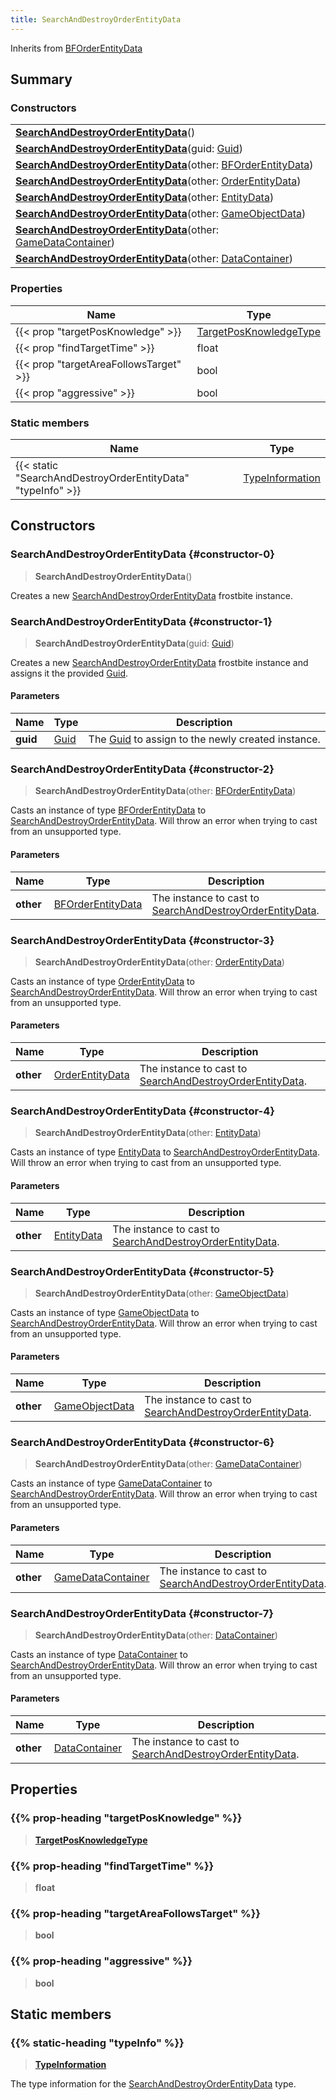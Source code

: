 ```yaml
---
title: SearchAndDestroyOrderEntityData
---
```


Inherits from [BFOrderEntityData](/vext/ref/fb/bforderentitydata)

## Summary

### Constructors

|  |
| --- |
| **[SearchAndDestroyOrderEntityData](#constructor-0)**() |
| **[SearchAndDestroyOrderEntityData](#constructor-1)**(guid: [Guid](/vext/ref/shared/type/guid)) |
| **[SearchAndDestroyOrderEntityData](#constructor-2)**(other: [BFOrderEntityData](/vext/ref/fb/bforderentitydata)) |
| **[SearchAndDestroyOrderEntityData](#constructor-3)**(other: [OrderEntityData](/vext/ref/fb/orderentitydata)) |
| **[SearchAndDestroyOrderEntityData](#constructor-4)**(other: [EntityData](/vext/ref/fb/entitydata)) |
| **[SearchAndDestroyOrderEntityData](#constructor-5)**(other: [GameObjectData](/vext/ref/fb/gameobjectdata)) |
| **[SearchAndDestroyOrderEntityData](#constructor-6)**(other: [GameDataContainer](/vext/ref/fb/gamedatacontainer)) |
| **[SearchAndDestroyOrderEntityData](#constructor-7)**(other: [DataContainer](/vext/ref/shared/type/datacontainer)) |

### Properties

| Name | Type |
| ---- | ---- |
| {{< prop "targetPosKnowledge" >}} | [TargetPosKnowledgeType](/vext/ref/fb/targetposknowledgetype) |
| {{< prop "findTargetTime" >}} | float |
| {{< prop "targetAreaFollowsTarget" >}} | bool |
| {{< prop "aggressive" >}} | bool |

### Static members

| Name | Type |
| ---- | ---- |
| {{< static "SearchAndDestroyOrderEntityData" "typeInfo" >}} | [TypeInformation](/vext/ref/shared/type/typeinformation) |

## Constructors

### SearchAndDestroyOrderEntityData {#constructor-0}

> **SearchAndDestroyOrderEntityData**()

Creates a new [SearchAndDestroyOrderEntityData](/vext/ref/fb/searchanddestroyorderentitydata) frostbite instance.

### SearchAndDestroyOrderEntityData {#constructor-1}

> **SearchAndDestroyOrderEntityData**(guid: [Guid](/vext/ref/shared/type/guid))

Creates a new [SearchAndDestroyOrderEntityData](/vext/ref/fb/searchanddestroyorderentitydata) frostbite instance and assigns it the provided [Guid](/vext/ref/shared/type/guid).

#### Parameters

| Name | Type | Description |
| ---- | ---- | ----------- |
| **guid** | [Guid](/vext/ref/shared/type/guid) | The [Guid](/vext/ref/shared/type/guid) to assign to the newly created instance. |

### SearchAndDestroyOrderEntityData {#constructor-2}

> **SearchAndDestroyOrderEntityData**(other: [BFOrderEntityData](/vext/ref/fb/bforderentitydata))

Casts an instance of type [BFOrderEntityData](/vext/ref/fb/bforderentitydata) to [SearchAndDestroyOrderEntityData](/vext/ref/fb/searchanddestroyorderentitydata). Will throw an error when trying to cast from an unsupported type.

#### Parameters

| Name | Type | Description |
| ---- | ---- | ----------- |
| **other** | [BFOrderEntityData](/vext/ref/fb/bforderentitydata) | The instance to cast to [SearchAndDestroyOrderEntityData](/vext/ref/fb/searchanddestroyorderentitydata). |

### SearchAndDestroyOrderEntityData {#constructor-3}

> **SearchAndDestroyOrderEntityData**(other: [OrderEntityData](/vext/ref/fb/orderentitydata))

Casts an instance of type [OrderEntityData](/vext/ref/fb/orderentitydata) to [SearchAndDestroyOrderEntityData](/vext/ref/fb/searchanddestroyorderentitydata). Will throw an error when trying to cast from an unsupported type.

#### Parameters

| Name | Type | Description |
| ---- | ---- | ----------- |
| **other** | [OrderEntityData](/vext/ref/fb/orderentitydata) | The instance to cast to [SearchAndDestroyOrderEntityData](/vext/ref/fb/searchanddestroyorderentitydata). |

### SearchAndDestroyOrderEntityData {#constructor-4}

> **SearchAndDestroyOrderEntityData**(other: [EntityData](/vext/ref/fb/entitydata))

Casts an instance of type [EntityData](/vext/ref/fb/entitydata) to [SearchAndDestroyOrderEntityData](/vext/ref/fb/searchanddestroyorderentitydata). Will throw an error when trying to cast from an unsupported type.

#### Parameters

| Name | Type | Description |
| ---- | ---- | ----------- |
| **other** | [EntityData](/vext/ref/fb/entitydata) | The instance to cast to [SearchAndDestroyOrderEntityData](/vext/ref/fb/searchanddestroyorderentitydata). |

### SearchAndDestroyOrderEntityData {#constructor-5}

> **SearchAndDestroyOrderEntityData**(other: [GameObjectData](/vext/ref/fb/gameobjectdata))

Casts an instance of type [GameObjectData](/vext/ref/fb/gameobjectdata) to [SearchAndDestroyOrderEntityData](/vext/ref/fb/searchanddestroyorderentitydata). Will throw an error when trying to cast from an unsupported type.

#### Parameters

| Name | Type | Description |
| ---- | ---- | ----------- |
| **other** | [GameObjectData](/vext/ref/fb/gameobjectdata) | The instance to cast to [SearchAndDestroyOrderEntityData](/vext/ref/fb/searchanddestroyorderentitydata). |

### SearchAndDestroyOrderEntityData {#constructor-6}

> **SearchAndDestroyOrderEntityData**(other: [GameDataContainer](/vext/ref/fb/gamedatacontainer))

Casts an instance of type [GameDataContainer](/vext/ref/fb/gamedatacontainer) to [SearchAndDestroyOrderEntityData](/vext/ref/fb/searchanddestroyorderentitydata). Will throw an error when trying to cast from an unsupported type.

#### Parameters

| Name | Type | Description |
| ---- | ---- | ----------- |
| **other** | [GameDataContainer](/vext/ref/fb/gamedatacontainer) | The instance to cast to [SearchAndDestroyOrderEntityData](/vext/ref/fb/searchanddestroyorderentitydata). |

### SearchAndDestroyOrderEntityData {#constructor-7}

> **SearchAndDestroyOrderEntityData**(other: [DataContainer](/vext/ref/shared/type/datacontainer))

Casts an instance of type [DataContainer](/vext/ref/shared/type/datacontainer) to [SearchAndDestroyOrderEntityData](/vext/ref/fb/searchanddestroyorderentitydata). Will throw an error when trying to cast from an unsupported type.

#### Parameters

| Name | Type | Description |
| ---- | ---- | ----------- |
| **other** | [DataContainer](/vext/ref/shared/type/datacontainer) | The instance to cast to [SearchAndDestroyOrderEntityData](/vext/ref/fb/searchanddestroyorderentitydata). |

## Properties

### {{% prop-heading "targetPosKnowledge" %}}

> **[TargetPosKnowledgeType](/vext/ref/fb/targetposknowledgetype)**

### {{% prop-heading "findTargetTime" %}}

> **float**

### {{% prop-heading "targetAreaFollowsTarget" %}}

> **bool**

### {{% prop-heading "aggressive" %}}

> **bool**

## Static members

### {{% static-heading "typeInfo" %}}

> **[TypeInformation](/vext/ref/shared/type/typeinformation)**

The type information for the [SearchAndDestroyOrderEntityData](/vext/ref/fb/searchanddestroyorderentitydata) type.


